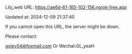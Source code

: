 Lily_web URL: https://ae6d-61-165-102-156.ngrok-free.app

Updated at: 2024-12-09 21:37:40

If you cannot open this URL, the server might be down.

Please contact: 

goley04@foxmail.com Or Wechat:GL_yeaH